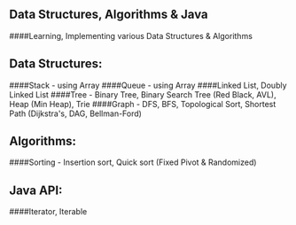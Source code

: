 ## Data Structures, Algorithms & Java
####Learning, Implementing various Data Structures &amp; Algorithms

## Data Structures: 
####Stack - using Array
####Queue - using Array
####Linked List, Doubly Linked List
####Tree - Binary Tree, Binary Search Tree (Red Black, AVL), Heap (Min Heap), Trie
####Graph - DFS, BFS, Topological Sort, Shortest Path (Dijkstra's, DAG, Bellman-Ford)

## Algorithms:
####Sorting - Insertion sort, Quick sort (Fixed Pivot & Randomized)

## Java API:
####Iterator, Iterable
